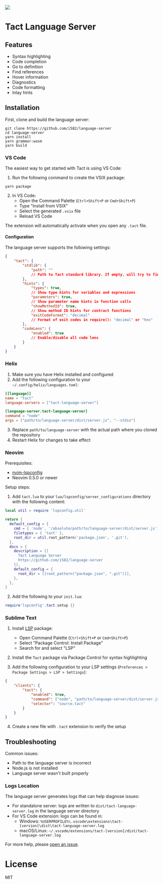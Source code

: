 ![](https://repository-images.githubusercontent.com/909472615/e506e618-b03f-47ba-8bf9-0e1175692c80)

# Tact Language Server

## Features

- Syntax highlighting
- Code completion
- Go to definition
- Find references
- Hover information
- Diagnostics
- Code formatting
- Inlay hints

## Installation

First, clone and build the language server:

```shell
git clone https://github.com/i582/language-server
cd language-server
yarn install
yarn grammar:wasm
yarn build
```

### VS Code

The easiest way to get started with Tact is using VS Code:

1. Run the following command to create the VSIX package:

```shell
yarn package
```

2. In VS Code:
    - Open the Command Palette (`Ctrl+Shift+P` or `Cmd+Shift+P`)
    - Type "Install from VSIX"
    - Select the generated `.vsix` file
    - Reload VS Code

The extension will automatically activate when you open any `.tact` file.

#### Configuration

The language server supports the following settings:

```json
{
    "tact": {
        "stdlib": {
            "path": ""
            // Path to Tact standard library. If empty, will try to find in node_modules
        },
        "hints": {
            "types": true,
            // Show type hints for variables and expressions
            "parameters": true,
            // Show parameter name hints in function calls
            "showMethodId": true,
            // Show method ID hints for contract functions
            "exitCodeFormat": "decimal"
            // Format of exit codes in require(): "decimal" or "hex"
        },
        "codeLens": {
            "enabled": true
            // Enable/disable all code lens
        }
    }
}
```

### Helix

1. Make sure you have Helix installed and configured
2. Add the following configuration to your `~/.config/helix/languages.toml`:

```toml
[[language]]
name = "tact"
language-servers = ["tact-language-server"]

[language-server.tact-language-server]
command = "node"
args = ["path/to/language-server/dist/server.js", "--stdio"]
```

3. Replace `path/to/language-server` with the actual path where you cloned the repository
4. Restart Helix for changes to take effect

### Neovim

Prerequisites:

- [nvim-lspconfig](https://github.com/neovim/nvim-lspconfig)
- Neovim 0.5.0 or newer

Setup steps:

1. Add `tact.lua` to your `lua/lspconfig/server_configurations` directory with the following content:

```lua
local util = require 'lspconfig.util'

return {
  default_config = {
    cmd = { 'node', '/absolute/path/to/language-server/dist/server.js', '--stdio' },
    filetypes = { 'tact' },
    root_dir = util.root_pattern('package.json', '.git'),
  },
  docs = {
    description = [[
      Tact Language Server
      https://github.com/i582/language-server
    ]],
    default_config = {
      root_dir = [[root_pattern("package.json", ".git")]],
    },
  },
}
```

2. Add the following to your `init.lua`:

```lua
require'lspconfig'.tact.setup {}
```

### Sublime Text

1. Install [LSP](https://packagecontrol.io/packages/LSP) package:

    - Open Command Palette (`Ctrl+Shift+P` or `Cmd+Shift+P`)
    - Select "Package Control: Install Package"
    - Search for and select "LSP"

2. Install the `Tact` package via Package Control for syntax highlighting

3. Add the following configuration to your LSP settings (`Preferences > Package Settings > LSP > Settings`):

```json
{
    "clients": {
        "tact": {
            "enabled": true,
            "command": ["node", "path/to/language-server/dist/server.js", "--stdio"],
            "selector": "source.tact"
        }
    }
}
```

4. Create a new file with `.tact` extension to verify the setup

## Troubleshooting

Common issues:

- Path to the language server is incorrect
- Node.js is not installed
- Language server wasn't built properly

### Logs Location

The language server generates logs that can help diagnose issues:

- For standalone server: logs are written to `dist/tact-language-server.log` in the language server directory
- For VS Code extension: logs can be found in:
    - Windows: `%USERPROFILE%\.vscode\extensions\tact-[version]\dist\tact-language-server.log`
    - macOS/Linux: `~/.vscode/extensions/tact-[version]/dist/tact-language-server.log`

For more help, please [open an issue](https://github.com/i582/language-server/issues).

# License

MIT
